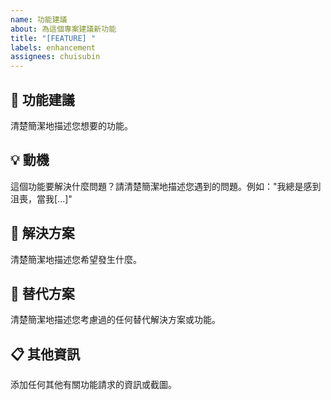 ```yaml
---
name: 功能建議
about: 為這個專案建議新功能
title: "[FEATURE] "
labels: enhancement
assignees: chuisubin
---
```


## 🚀 功能建議

清楚簡潔地描述您想要的功能。

## 💡 動機

這個功能要解決什麼問題？請清楚簡潔地描述您遇到的問題。例如："我總是感到沮喪，當我[...]"

## 📝 解決方案

清楚簡潔地描述您希望發生什麼。

## 🔄 替代方案

清楚簡潔地描述您考慮過的任何替代解決方案或功能。

## 📋 其他資訊

添加任何其他有關功能請求的資訊或截圖。
